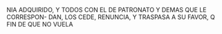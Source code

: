 NIA ADQUIRIDO, Y TODOS CON EL DE PATRONATO Y DEMAS QUE LE CORRESPON- DAN, LOS CEDE, RENUNCIA, Y TRASPASA A SU FAVOR, Q FIN DE QUE NO VUELA